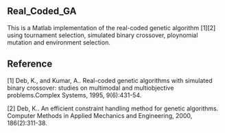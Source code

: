 ## Real_Coded_GA
This is a Matlab implementation of the real-coded genetic algorithm [1][2] using tournament selection, simulated binary crossover, ploynomial mutation and environment selection.

## Reference
[1] Deb, K., and Kumar, A.. Real-coded genetic algorithms with simulated binary crossover: studies on multimodal and multiobjective problems.Complex Systems, 1995, 9(6):431-54.

[2] Deb, K.. An efficient constraint handling method for genetic algorithms. Computer Methods in Applied Mechanics and Engineering, 2000, 186(2):311-38.
